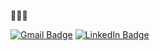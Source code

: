 👋👋👋
 
[![Gmail Badge](https://img.shields.io/badge/-akhalikoff@gmail.com-c14438?style=flat-square&logo=Gmail&logoColor=white&link=mailto:akhalikoff@gmail.com)](mailto:akhalikoff@gmail.com)
[![LinkedIn Badge](
https://img.shields.io/badge/LinkedIn-0077B5?style=flat-square&logo=linkedin&logoColor=white&link=https://www.linkedin.com/in/akhalikov1)](https://www.linkedin.com/in/akhalikov1/)

<!--
**akhalikov/akhalikov** is a ✨ _special_ ✨ repository because its `README.md` (this file) appears on your GitHub profile.

Here are some ideas to get you started:

- 🔭 I’m currently working on ...
- 🌱 I’m currently learning ...
- 👯 I’m looking to collaborate on ...
- 🤔 I’m looking for help with ...
- 💬 Ask me about ...
- 📫 How to reach me: ...
- 😄 Pronouns: ...
- ⚡ Fun fact: ...
-->
